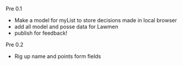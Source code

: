 
Pre 0.1
- Make a model for myList to store decisions made in local browser
- add all model and posse data for Lawmen
- publish for feedback!

Pre 0.2
- Rig up name and points form fields